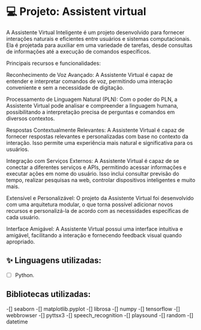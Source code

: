 
# 💻 Projeto: Assistent virtual


A Assistente Virtual Inteligente é um projeto desenvolvido para fornecer interações naturais e eficientes entre usuários e sistemas computacionais. Ela é projetada para auxiliar em uma variedade de tarefas, desde consultas de informações até a execução de comandos específicos.

Principais recursos e funcionalidades:

Reconhecimento de Voz Avançado: A Assistente Virtual é capaz de entender e interpretar comandos de voz, permitindo uma interação conveniente e sem a necessidade de digitação.

Processamento de Linguagem Natural (PLN): Com o poder do PLN, a Assistente Virtual pode analisar e compreender a linguagem humana, possibilitando a interpretação precisa de perguntas e comandos em diversos contextos.

Respostas Contextualmente Relevantes: A Assistente Virtual é capaz de fornecer respostas relevantes e personalizadas com base no contexto da interação. Isso permite uma experiência mais natural e significativa para os usuários.

Integração com Serviços Externos: A Assistente Virtual é capaz de se conectar a diferentes serviços e APIs, permitindo acessar informações e executar ações em nome do usuário. Isso inclui consultar previsão do tempo, realizar pesquisas na web, controlar dispositivos inteligentes e muito mais.

Extensível e Personalizável: O projeto da Assistente Virtual foi desenvolvido com uma arquitetura modular, o que torna possível adicionar novos recursos e personalizá-la de acordo com as necessidades específicas de cada usuário.

Interface Amigável: A Assistente Virtual possui uma interface intuitiva e amigável, facilitando a interação e fornecendo feedback visual quando apropriado.

## ✨ Linguagens utilizadas:

-   [ ] Python.

## Bibliotecas utilizadas:
-[] seaborn
-[] matplotlib.pyplot
-[] librosa
-[] numpy
-[] tensorflow
-[] webbrowser
-[] pyttsx3
-[] speech_recognition
-[] playsound
-[] random
-[] datetime

